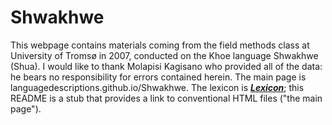 # Shwakhwe
This webpage contains materials coming from the field methods class at University of Tromsø in 2007, conducted on the Khoe language Shwakhwe (Shua). I would like to thank Molapisi Kagisano who provided all of the data: he bears no responsibility for errors contained herein. The main page is languagedescriptions.github.io/Shwakhwe. The lexicon is __*[Lexicon](https://Languagedescriptions.github.io/Shwakhwe/Lexicon/lexicon%20database.html)*__; this README is a stub that provides a link to conventional HTML files ("the main page").

